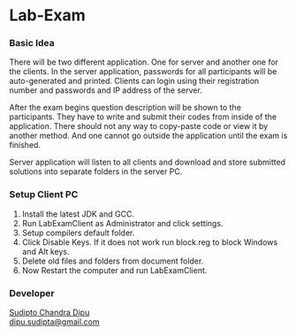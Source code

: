 # Lab-Exam

### Basic Idea  

There will be two different application. One for server and another one for the clients. In the server application, passwords for all participants will be auto-generated and printed. Clients can login using their registration number and passwords and IP address of the server.    

After the exam begins question description will be shown to the participants. They have to write and submit their codes from inside of the application. There should not any way to copy-paste code or view it by another method. And one cannot go outside the application until the exam is finished.   

Server application will listen to all clients and download and store submitted solutions into separate folders in the server PC.   


### Setup Client PC   
1. Install the latest JDK and GCC.   
2. Run LabExamClient as Administrator and click settings.    
3. Setup compilers default folder.   
4. Click Disable Keys. If it does not work run block.reg to block Windows and Alt keys.   
5. Delete old files and folders from document folder.   
6. Now Restart the computer and run LabExamClient.   


### Developer
[Sudipto Chandra Dipu](https://github.com/dipu-bd)     
<dipu.sudipta@gmail.com>     